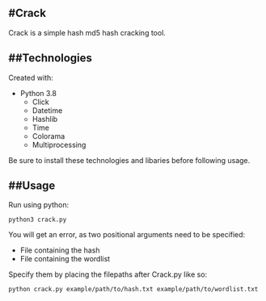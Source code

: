 #Crack
---

Crack is a simple hash md5 hash cracking tool.

##Technologies
---

Created with:
* Python 3.8
  * Click
  * Datetime
  * Hashlib
  * Time
  * Colorama
  * Multiprocessing

Be sure to install these technologies and libaries before following usage.

##Usage
---

Run using python:

`python3 crack.py`

You will get an error, as two positional arguments need to be specified:
  * File containing the hash
  * File containing the wordlist
  
Specify them by placing the filepaths after Crack.py like so:

`python crack.py example/path/to/hash.txt example/path/to/wordlist.txt`
